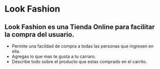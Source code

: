 # Look Fashion

## Look Fashion es una Tienda Online para facilitar la compra del usuario.

- Permite una facildad de compra a todas las personas que ingresen en ella.
- Agregas lo que mas te gusta a tu carraro.
- Describe todo sobre el producto que estas comprado en el carrito.



